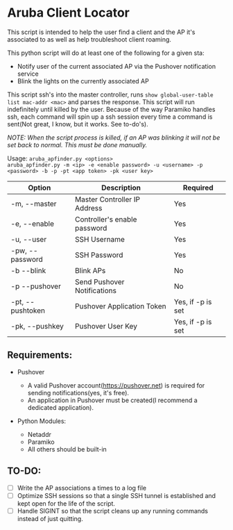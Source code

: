 # Aruba Client Locator

This script is intended to help the user find a client and the AP it's associated to as well as help troubleshoot client roaming.

This python script will do at least one of the following for a given sta:
* Notify user of the current associated AP via the Pushover notification service
* Blink the lights on the currently associated AP

This script ssh's into the master controller, runs ```show global-user-table list mac-addr <mac>``` and parses the response.  This script will run indefinitely until killed by the user.  Because of the way Paramiko handles ssh, each command will spin up a ssh session every time a command is sent(Not great, I know, but it works.  See to-do's).

*NOTE: When the script process is killed, if an AP was blinking it will not be set back to normal.  This must be done manually.* 

Usage: ```aruba_apfinder.py <options>``` <br />
 ```aruba_apfinder.py -m <ip> -e <enable password> -u <username> -p <password> -b -p -pt <app token> -pk <user key>```

| Option | Description | Required | 
|--------|-------------|----------|
|-m, --master|Master Controller IP Address|Yes|
|-e, --enable|Controller's enable password|Yes|
|-u, --user|SSH Username|Yes|
|-pw, --password|SSH Password|Yes|
|-b --blink|Blink APs|No|
|-p --pushover|Send Pushover Notifications|No|
|-pt, --pushtoken|Pushover Application Token|Yes, if -p is set|
|-pk, --pushkey|Pushover User Key|Yes, if -p is set|


## Requirements:
* Pushover 
  * A valid Pushover account(https://pushover.net) is required for sending notifications(yes, it's free).
  * An application in Pushover must be created(I recommend a dedicated application).

* Python Modules:
  * Netaddr
  * Paramiko
  * All others should be built-in

## TO-DO:
- [ ] Write the AP associations a times to a log file
- [ ] Optimize SSH sessions so that a single SSH tunnel is established and kept open for the life of the script.
- [ ] Handle SIGINT so that the script cleans up any running commands instead of just quitting.
